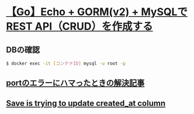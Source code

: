 # [【Go】Echo + GORM(v2) + MySQLでREST API（CRUD）を作成する](https://zenn.dev/shimpo/articles/go-echo-gorm-rest-api)

## DBの確認

```bash
$ docker exec -it [コンテナID] mysql -u root -p
```

## [portのエラーにハマったときの解決記事](https://offlo.in/blog/port-kill.html)

## [Save is trying to update created_at column](https://stackoverflow.com/questions/64806478/save-is-trying-to-update-created-at-column)

